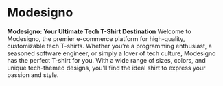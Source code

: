 # Modesigno

<p>
<strong>Modesigno: Your Ultimate Tech T-Shirt Destination</strong>
Welcome to Modesigno, the premier e-commerce platform for high-quality, customizable tech T-shirts. Whether you’re a programming enthusiast, a seasoned software engineer, or simply a lover of tech culture, Modesigno has the perfect T-shirt for you. With a wide range of sizes, colors, and unique tech-themed designs, you'll find the ideal shirt to express your passion and style.
</p>